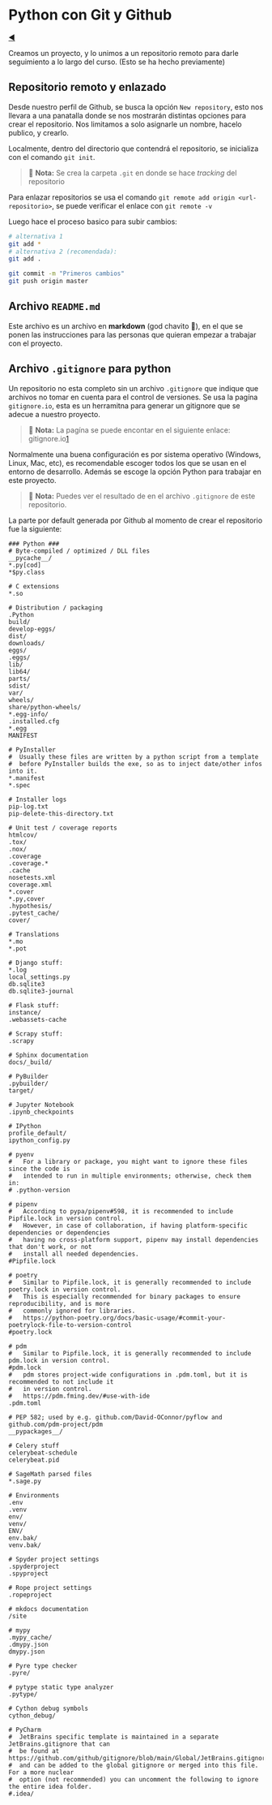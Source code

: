 # Python con Git y Github

[◀️](./../README.md)

Creamos un proyecto, y lo unimos a un repositorio remoto para darle seguimiento a lo largo del curso. (Esto se ha hecho previamente)

## Repositorio remoto y enlazado

Desde nuestro perfil de Github, se busca la opción `New repository`, esto nos llevara a una panatalla donde se nos mostrarán distintas opciones para crear el repositorio. Nos limitamos a solo asignarle un nombre, hacelo publico, y crearlo.

Localmente, dentro del directorio que contendrá el repositorio, se inicializa con el comando `git init`.

> 📝 **Nota:** Se crea la carpeta `.git` en donde se hace *tracking* del repositorio

Para enlazar repositorios se usa el comando `git remote add origin <url-repositorio>`, se puede verificar el enlace con `git remote -v`

Luego hace el proceso basico para subir cambios:

```sh
# alternativa 1
git add *
# alternativa 2 (recomendada):
git add .

git commit -m "Primeros cambios"
git push origin master
```

## Archivo `README.md`

Este archivo es un archivo en **markdown** (god chavito 🛐), en el que se ponen las instrucciones para las personas que quieran empezar a trabajar con el proyecto.

## Archivo `.gitignore` para python

Un repositorio no esta completo sin un archivo `.gitignore` que indique que archivos no tomar en cuenta para el control de versiones. Se usa la pagína `gitignore.io`, esta es un herramitna para generar un gitignore que se adecue a nuestro proyecto.

> 📝 **Nota:** La pagína se puede encontar en el siguiente enlace: gitignore.io[1]

Normalmente una buena configuración es por sistema operativo (Windows, Linux, Mac, etc), es recomendable escoger todos los que se usan en el entorno de desarrollo. Además se escoge la opción Python para trabajar en este proyecto.

> 📝 **Nota:** Puedes ver el resultado de en el archivo `.gitignore` de este repositorio.

La parte por default generada por Github al momento de crear el repositorio fue la siguiente:

```text
### Python ###
# Byte-compiled / optimized / DLL files
__pycache__/
*.py[cod]
*$py.class

# C extensions
*.so

# Distribution / packaging
.Python
build/
develop-eggs/
dist/
downloads/
eggs/
.eggs/
lib/
lib64/
parts/
sdist/
var/
wheels/
share/python-wheels/
*.egg-info/
.installed.cfg
*.egg
MANIFEST

# PyInstaller
#  Usually these files are written by a python script from a template
#  before PyInstaller builds the exe, so as to inject date/other infos into it.
*.manifest
*.spec

# Installer logs
pip-log.txt
pip-delete-this-directory.txt

# Unit test / coverage reports
htmlcov/
.tox/
.nox/
.coverage
.coverage.*
.cache
nosetests.xml
coverage.xml
*.cover
*.py,cover
.hypothesis/
.pytest_cache/
cover/

# Translations
*.mo
*.pot

# Django stuff:
*.log
local_settings.py
db.sqlite3
db.sqlite3-journal

# Flask stuff:
instance/
.webassets-cache

# Scrapy stuff:
.scrapy

# Sphinx documentation
docs/_build/

# PyBuilder
.pybuilder/
target/

# Jupyter Notebook
.ipynb_checkpoints

# IPython
profile_default/
ipython_config.py

# pyenv
#   For a library or package, you might want to ignore these files since the code is
#   intended to run in multiple environments; otherwise, check them in:
# .python-version

# pipenv
#   According to pypa/pipenv#598, it is recommended to include Pipfile.lock in version control.
#   However, in case of collaboration, if having platform-specific dependencies or dependencies
#   having no cross-platform support, pipenv may install dependencies that don't work, or not
#   install all needed dependencies.
#Pipfile.lock

# poetry
#   Similar to Pipfile.lock, it is generally recommended to include poetry.lock in version control.
#   This is especially recommended for binary packages to ensure reproducibility, and is more
#   commonly ignored for libraries.
#   https://python-poetry.org/docs/basic-usage/#commit-your-poetrylock-file-to-version-control
#poetry.lock

# pdm
#   Similar to Pipfile.lock, it is generally recommended to include pdm.lock in version control.
#pdm.lock
#   pdm stores project-wide configurations in .pdm.toml, but it is recommended to not include it
#   in version control.
#   https://pdm.fming.dev/#use-with-ide
.pdm.toml

# PEP 582; used by e.g. github.com/David-OConnor/pyflow and github.com/pdm-project/pdm
__pypackages__/

# Celery stuff
celerybeat-schedule
celerybeat.pid

# SageMath parsed files
*.sage.py

# Environments
.env
.venv
env/
venv/
ENV/
env.bak/
venv.bak/

# Spyder project settings
.spyderproject
.spyproject

# Rope project settings
.ropeproject

# mkdocs documentation
/site

# mypy
.mypy_cache/
.dmypy.json
dmypy.json

# Pyre type checker
.pyre/

# pytype static type analyzer
.pytype/

# Cython debug symbols
cython_debug/

# PyCharm
#  JetBrains specific template is maintained in a separate JetBrains.gitignore that can
#  be found at https://github.com/github/gitignore/blob/main/Global/JetBrains.gitignore
#  and can be added to the global gitignore or merged into this file.  For a more nuclear
#  option (not recommended) you can uncomment the following to ignore the entire idea folder.
#.idea/
```

[1]: <https://www.toptal.com/developers/gitignore> "Gitignore io"
